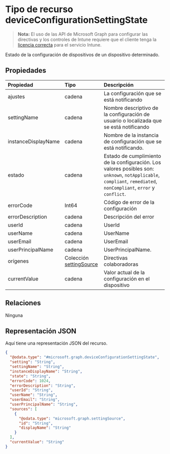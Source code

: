 # <a name="deviceconfigurationsettingstate-resource-type"></a>Tipo de recurso deviceConfigurationSettingState

> **Nota:** El uso de las API de Microsoft Graph para configurar las directivas y los controles de Intune requiere que el cliente tenga la [licencia correcta](https://go.microsoft.com/fwlink/?linkid=839381) para el servicio Intune.

Estado de la configuración de dispositivos de un dispositivo determinado.
## <a name="properties"></a>Propiedades
|Propiedad|Tipo|Descripción|
|:---|:---|:---|
|ajustes|cadena|La configuración que se está notificando|
|settingName|cadena|Nombre descriptivo de la configuración de usuario o localizada que se está notificando|
|instanceDisplayName|cadena|Nombre de la instancia de configuración que se está notificando.|
|estado|cadena|Estado de cumplimiento de la configuración. Los valores posibles son: `unknown`, `notApplicable`, `compliant`, `remediated`, `nonCompliant`, `error` y `conflict`.|
|errorCode|Int64|Código de error de la configuración|
|errorDescription|cadena|Descripción del error|
|userId|cadena|UserId|
|userName|cadena|UserName|
|userEmail|cadena|UserEmail|
|userPrincipalName|cadena|UserPrincipalName.|
|orígenes|Colección [settingSource](../resources/intune_deviceconfig_settingsource.md)|Directivas colaboradoras|
|currentValue|cadena|Valor actual de la configuración en el dispositivo|

## <a name="relationships"></a>Relaciones
Ninguna
## <a name="json-representation"></a>Representación JSON
Aquí tiene una representación JSON del recurso.
<!-- {
  "blockType": "resource",
  "keyProperty": "id",
  "@odata.type": "microsoft.graph.deviceConfigurationSettingState"
}
-->
``` json
{
  "@odata.type": "#microsoft.graph.deviceConfigurationSettingState",
  "setting": "String",
  "settingName": "String",
  "instanceDisplayName": "String",
  "state": "String",
  "errorCode": 1024,
  "errorDescription": "String",
  "userId": "String",
  "userName": "String",
  "userEmail": "String",
  "userPrincipalName": "String",
  "sources": [
    {
      "@odata.type": "microsoft.graph.settingSource",
      "id": "String",
      "displayName": "String"
    }
  ],
  "currentValue": "String"
}
```



